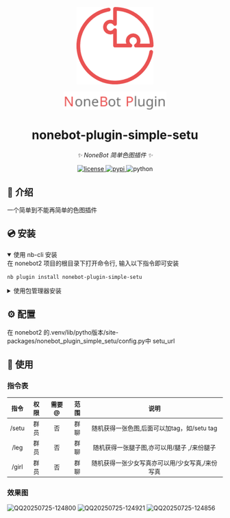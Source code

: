 <div align="center">
  <a href="https://v2.nonebot.dev/store"><img src="https://github.com/nomdn/nonebot-plugin-simple-setu/blob/resources/nbp_logo.png" width="180" height="180" alt="NoneBotPluginLogo"></a>
  <br>
  <p><img src="https://github.com/nomdn/nonebot-plugin-simple-setu/blob/resources/NoneBotPlugin.svg" width="240" alt="NoneBotPluginText"></p>
</div>

<div align="center">

# nonebot-plugin-simple-setu

_✨ NoneBot 简单色图插件 ✨_

<a href="./LICENSE">
    <img src="https://img.shields.io/github/license/owner/nonebot-plugin-template.svg" alt="license">
</a>
<a href="https://pypi.org/project/nonebot-plugin-simple-setu/">
    <img src="https://img.shields.io/pypi/v/nonebot-plugin-template.svg" alt="pypi">
</a>
<img src="https://img.shields.io/badge/python-3.9+-blue.svg" alt="python">

</div>

## 📖 介绍
一个简单到不能再简单的色图插件


## 💿 安装

<details open>
<summary>使用 nb-cli 安装</summary>
在 nonebot2 项目的根目录下打开命令行, 输入以下指令即可安装

    nb plugin install nonebot-plugin-simple-setu

</details>

<details>
<summary>使用包管理器安装</summary>
在 nonebot2 项目的插件目录下, 打开命令行, 根据你使用的包管理器, 输入相应的安装命令

<details>
<summary>pip</summary>

    pip install nonebot-plugin-simple-setu
</details>
<details>
<summary>pdm</summary>

    pdm add nonebot-plugin-simple-setu
</details>
<details>
<summary>poetry</summary>

    poetry add nonebot-plugin-simple-setu
</details>
<details>
<summary>conda</summary>

    conda install nonebot-plugin-simple-setu
</details>

打开 nonebot2 项目根目录下的 `pyproject.toml` 文件, 在 `[tool.nonebot]` 部分追加写入

    plugins = ["nonebot_plugin_simple-setu"]

</details>

## ⚙️ 配置

在 nonebot2 的.venv/lib/pytho版本/site-packages/nonebot_plugin_simple_setu/config.py中
setu_url


## 🎉 使用
### 指令表
| 指令 | 权限 | 需要@ | 范围 | 说明 |
|:-----:|:----:|:----:|:----:|:----:|
| /setu | 群员 | 否 | 群聊 | 随机获得一张色图,后面可以加tag，如/setu tag |
| /leg | 群员 | 否 | 群聊 | 随机获得一张腿子图,亦可以用/腿子 ,/来份腿子 |
|/girl|群员|否|群聊|随机获得一张少女写真亦可以用/少女写真,/来份写真|
### 效果图
<img width="451" height="515" alt="QQ20250725-124800" src="https://github.com/user-attachments/assets/000279f6-7139-47e5-b491-7f9225256c2a" />
<img width="656" height="554" alt="QQ20250725-124921" src="https://github.com/user-attachments/assets/08f5d851-1cda-4c14-b41b-948111df3f3e" />
<img width="510" height="589" alt="QQ20250725-124856" src="https://github.com/user-attachments/assets/1111a7bc-97e2-44ca-aa72-2f44b72fe335" />
